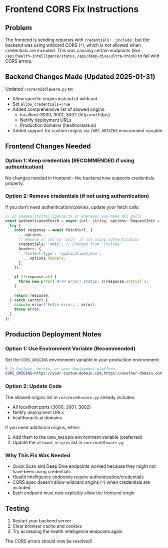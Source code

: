 # Frontend CORS Fix Instructions

## Problem
The frontend is sending requests with `credentials: 'include'` but the backend was using wildcard CORS (`*`), which is not allowed when credentials are included. This was causing certain endpoints (like `/api/health-intelligence/status`, `/api/deep-dive/ultra-think`) to fail with CORS errors.

## Backend Changes Made (Updated 2025-01-31)
Updated `/core/middleware.py` to:
- Allow specific origins instead of wildcard
- Set `allow_credentials=True`
- Added comprehensive list of allowed origins:
  - localhost:3000, 3001, 3002 (http and https)
  - Netlify deployment URLs
  - Production domains (healthoracle.ai)
- Added support for custom origins via `CORS_ORIGINS` environment variable

## Frontend Changes Needed

### Option 1: Keep credentials (RECOMMENDED if using authentication)
No changes needed in frontend - the backend now supports credentials properly.

### Option 2: Remove credentials (if not using authentication)
If you don't need authentication/cookies, update your fetch calls:

```typescript
// In useHealthIntelligence.ts or wherever you make API calls
const authenticatedFetch = async (url: string, options: RequestInit = {}) => {
  try {
    const response = await fetch(url, {
      ...options,
      // Remove or set to 'omit' if not using authentication
      credentials: 'omit', // Changed from 'include'
      headers: {
        'Content-Type': 'application/json',
        ...options.headers,
      },
    });
    
    if (!response.ok) {
      throw new Error(`HTTP error! status: ${response.status}`);
    }
    
    return response;
  } catch (error) {
    console.error('Fetch error:', error);
    throw error;
  }
};
```

## Production Deployment Notes

### Option 1: Use Environment Variable (Recommended)
Set the `CORS_ORIGINS` environment variable in your production environment:
```bash
# In Railway, Heroku, or your deployment platform
CORS_ORIGINS=https://your-custom-domain.com,https://another-domain.com
```

### Option 2: Update Code
The allowed origins list in `core/middleware.py` already includes:
- All localhost ports (3000, 3001, 3002)
- Netlify deployment URLs
- healthoracle.ai domains

If you need additional origins, either:
1. Add them to the `CORS_ORIGINS` environment variable (preferred)
2. Update the `allowed_origins` list in `core/middleware.py`

### Why This Fix Was Needed
- Quick Scan and Deep Dive endpoints worked because they might not have been using credentials
- Health Intelligence endpoints require authentication/credentials
- CORS spec doesn't allow wildcard origins (`*`) when credentials are included
- Each endpoint must now explicitly allow the frontend origin

## Testing
1. Restart your backend server
2. Clear browser cache and cookies
3. Try accessing the health intelligence endpoints again

The CORS errors should now be resolved!